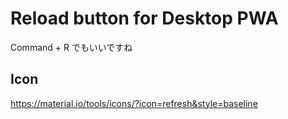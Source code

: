 # Reload button for Desktop PWA

Command + R でもいいですね

## Icon
https://material.io/tools/icons/?icon=refresh&style=baseline
